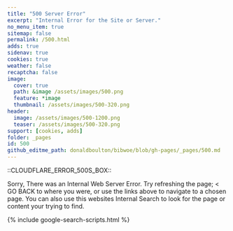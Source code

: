 ```yaml
---
title: "500 Server Error"
excerpt: "Internal Error for the Site or Server."
no_menu_item: true
sitemap: false
permalink: /500.html
adds: true
sidenav: true
cookies: true
weather: false
recaptcha: false
image:
  cover: true
  path: &image /assets/images/500.png
  feature: *image
  thumbnail: /assets/images/500-320.png
header:
  image: /assets/images/500-1200.png
  teaser: /assets/images/500-320.png
support: [cookies, adds]
folder: _pages
id: 500
github_editme_path: donaldboulton/bibwoe/blob/gh-pages/_pages/500.md
---
```


::CLOUDFLARE_ERROR_500S_BOX::

Sorry, There was an Internal Web Server Error. Try refreshing the page; < GO BACK to where you were, or use the links above to navigate to a chosen page. You can also use this websites Internal Search to look for the page or content your trying to find.

{% include google-search-scripts.html %}